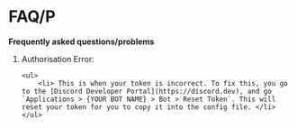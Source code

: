 # FAQ/P

**Frequently asked questions/problems**

<ol>
    <li> Authorisation Error: </li>

    <ul>
        <li> This is when your token is incorrect. To fix this, you go to the [Discord Developer Portal](https://discord.dev), and go `Applications > {YOUR BOT NAME} > Bot > Reset Token`. This will reset your token for you to copy it into the config file. </li>
    </ul>
</ol>